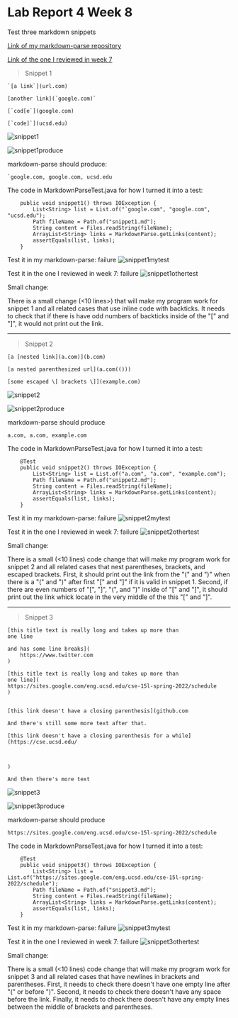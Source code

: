 # Lab Report 4 Week 8

Test three markdown snippets

[Link of my markdown-parse repository](https://github.com/8YBY8sd/markdown-parse)

[Link of the one I reviewed in week 7](https://github.com/rmccrystal/markdown-parser)

> Snippet 1

```
`[a link`](url.com)

[another link](`google.com)`

[`cod[e`](google.com)

[`code]`](ucsd.edu)
```

![snippet1](https://8yby8sd.github.io/cse15l-lab-reports/snippet1.png)

![snippet1produce](https://8yby8sd.github.io/cse15l-lab-reports/snippet1produce.png)

markdown-parse should produce: 

```
`google.com, google.com, ucsd.edu
```


The code in MarkdownParseTest.java for how I turned it into a test:
```
    public void snippet1() throws IOException {
        List<String> list = List.of("`google.com", "google.com", "ucsd.edu");
        Path fileName = Path.of("snippet1.md");
        String content = Files.readString(fileName);
        ArrayList<String> links = MarkdownParse.getLinks(content);
        assertEquals(list, links);
    }
```

Test it in my markdown-parse: failure
![snippet1mytest](https://8yby8sd.github.io/cse15l-lab-reports/snippet1mytest.png)

Test it in the one I reviewed in week 7: failure
![snippet1othertest](https://8yby8sd.github.io/cse15l-lab-reports/snippet1othertest.png)

Small change:

There is a small change (<10 lines>) that will make my program work for snippet 1 and all related cases that use inline code with backticks. It needs to check that if there is have odd numbers of backticks inside of the "[" and "]", it would not print out the link.

---

> Snippet 2

```
[a [nested link](a.com)](b.com)

[a nested parenthesized url](a.com(()))

[some escaped \[ brackets \]](example.com)
```
![snippet2](https://8yby8sd.github.io/cse15l-lab-reports/snippet2.png)

![snippet2produce](https://8yby8sd.github.io/cse15l-lab-reports/snippet2produce.png)

markdown-parse should produce

```
a.com, a.com, example.com
```

The code in MarkdownParseTest.java for how I turned it into a test:
```
    @Test
    public void snippet2() throws IOException {
        List<String> list = List.of("a.com", "a.com", "example.com");
        Path fileName = Path.of("snippet2.md");
        String content = Files.readString(fileName);
        ArrayList<String> links = MarkdownParse.getLinks(content);
        assertEquals(list, links);
    }
```

Test it in my markdown-parse: failure
![snippet2mytest](https://8yby8sd.github.io/cse15l-lab-reports/snippet2mytest.png)

Test it in the one I reviewed in week 7: failure
![snippet2othertest](https://8yby8sd.github.io/cse15l-lab-reports/snippet2othertest.png)

Small change:

There is a small (<10 lines) code change that will make my program work for snippet 2 and all related cases that nest parentheses, brackets, and escaped brackets. First, it should print out the link from the "(" and ")" when there is a "(" and ")" after first "[" and "]" if it is valid in snippet 1. Second, if there are even numbers of "[", "]", "(", and ")" inside of "[" and "]", it should print out the link whick locate in the very middle of the this "[" and "]".

---

> Snippet 3

```
[this title text is really long and takes up more than 
one line

and has some line breaks](
    https://www.twitter.com
)

[this title text is really long and takes up more than 
one line](
https://sites.google.com/eng.ucsd.edu/cse-15l-spring-2022/schedule
)


[this link doesn't have a closing parenthesis](github.com

And there's still some more text after that.

[this link doesn't have a closing parenthesis for a while](https://cse.ucsd.edu/



)

And then there's more text
```
![snippet3](https://8yby8sd.github.io/cse15l-lab-reports/snippet3.png)

![snippet3produce](https://8yby8sd.github.io/cse15l-lab-reports/snippet3produce.png)

markdown-parse should produce

```
https://sites.google.com/eng.ucsd.edu/cse-15l-spring-2022/schedule
```



The code in MarkdownParseTest.java for how I turned it into a test:
```
    @Test
    public void snippet3() throws IOException {
        List<String> list = List.of("https://sites.google.com/eng.ucsd.edu/cse-15l-spring-2022/schedule");
        Path fileName = Path.of("snippet3.md");
        String content = Files.readString(fileName);
        ArrayList<String> links = MarkdownParse.getLinks(content);
        assertEquals(list, links);
    }
```

Test it in my markdown-parse: failure
![snippet3mytest](https://8yby8sd.github.io/cse15l-lab-reports/snippet3mytest.png)

Test it in the one I reviewed in week 7: failure
![snippet3othertest](https://8yby8sd.github.io/cse15l-lab-reports/snippet3othertest.png)

Small change:

There is a small (<10 lines) code change that will make my program work for snippet 3 and all related cases that have newlines in brackets and parentheses. First, it needs to check there doesn't have one empty line after "(" or before ")". Second, it needs to check there doesn't have any space before the link. Finally, it needs to check there doesn't have any empty lines between the middle of brackets and parentheses.
